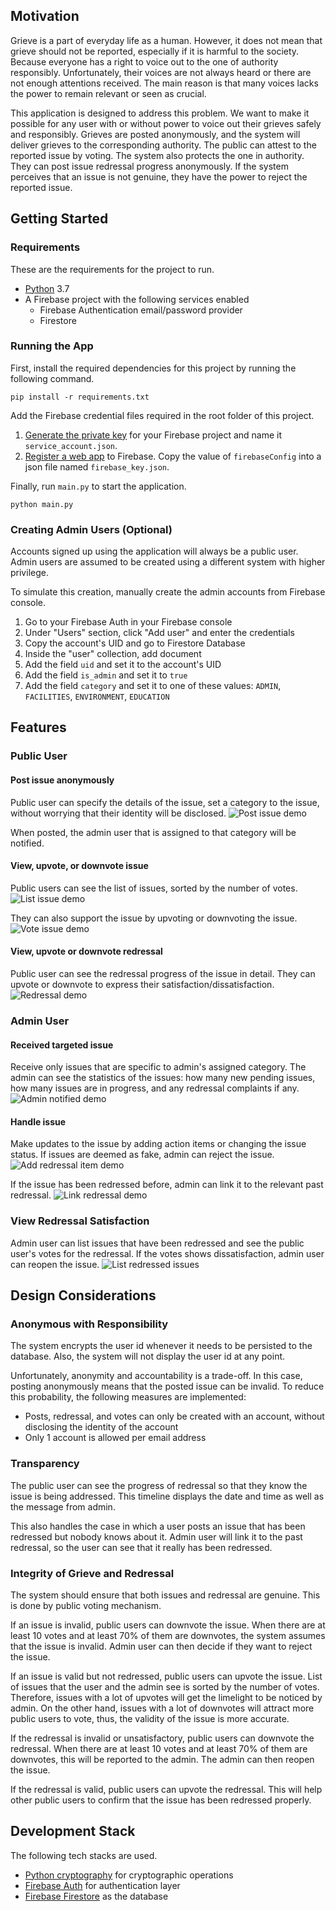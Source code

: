 ## Motivation

Grieve is a part of everyday life as a human. However, it does not mean that grieve should not be reported, especially if it is harmful to the society. Because everyone has a right to voice out to the one of authority responsibly. Unfortunately, their voices are not always heard or there are not enough attentions received. The main reason is that many voices lacks the power to remain relevant or seen as crucial.

This application is designed to address this problem. We want to make it possible for any user with or without power to voice out their grieves safely and responsibly. Grieves are posted anonymously, and the system will deliver grieves to the corresponding authority. The public can attest to the reported issue by voting. The system also protects the one in authority. They can post issue redressal progress anonymously. If the system perceives that an issue is not genuine, they have the power to reject the reported issue.

## Getting Started

### Requirements

These are the requirements for the project to run.

- [Python](https://www.python.org/) 3.7
- A Firebase project with the following services enabled
  - Firebase Authentication email/password provider
  - Firestore

### Running the App

First, install the required dependencies for this project by running the following command.

```
pip install -r requirements.txt
```

Add the Firebase credential files required in the root folder of this project.

1. [Generate the private key](https://firebase.google.com/docs/admin/setup#initialize-sdk) for your Firebase project and name it `service_account.json`.
2. [Register a web app](https://cloud.google.com/appengine/docs/standard/python3/building-app/adding-firebase#adding_firebase_to_your_web_service) to Firebase. Copy the value of `firebaseConfig` into a json file named `firebase_key.json`.

Finally, run `main.py` to start the application.

```
python main.py
```

### Creating Admin Users (Optional)

Accounts signed up using the application will always be a public user. Admin users are assumed to be created using a different system with higher privilege.

To simulate this creation, manually create the admin accounts from Firebase console.

1. Go to your Firebase Auth in your Firebase console
2. Under "Users" section, click "Add user" and enter the credentials
3. Copy the account's UID and go to Firestore Database
4. Inside the "user" collection, add document
5. Add the field `uid` and set it to the account's UID
6. Add the field `is_admin` and set it to `true`
7. Add the field `category` and set it to one of these values: `ADMIN`, `FACILITIES`, `ENVIRONMENT`, `EDUCATION`

## Features

### Public User

#### Post issue anonymously

Public user can specify the details of the issue, set a category to the issue, without worrying that their identity will be disclosed.
![Post issue demo](/docs/post-issue.png)

When posted, the admin user that is assigned to that category will be notified.

#### View, upvote, or downvote issue

Public users can see the list of issues, sorted by the number of votes.
![List issue demo](/docs/list-issue.png)

They can also support the issue by upvoting or downvoting the issue.
![Vote issue demo](/docs/vote-issue.png)

#### View, upvote or downvote redressal

Public user can see the redressal progress of the issue in detail. They can upvote or downvote to express their satisfaction/dissatisfaction.
![Redressal demo](/docs/view-redressal.png)

### Admin User

#### Received targeted issue

Receive only issues that are specific to admin's assigned category. The admin can see the statistics of the issues: how many new pending issues, how many issues are in progress, and any redressal complaints if any.
![Admin notified demo](/docs/admin-notify.png)

#### Handle issue

Make updates to the issue by adding action items or changing the issue status. If issues are deemed as fake, admin can reject the issue.
![Add redressal item demo](/docs/update-issue.png)

If the issue has been redressed before, admin can link it to the relevant past redressal.
![Link redressal demo](/docs/solve-issue-link.png)

### View Redressal Satisfaction

Admin user can list issues that have been redressed and see the public user's votes for the redressal. If the votes shows dissatisfaction, admin user can reopen the issue.
![List redressed issues](/docs/admin-issue-redressed.png)

## Design Considerations

### Anonymous with Responsibility

The system encrypts the user id whenever it needs to be persisted to the database. Also, the system will not display the user id at any point.

Unfortunately, anonymity and accountability is a trade-off. In this case, posting anonymously means that the posted issue can be invalid. To reduce this probability, the following measures are implemented:

- Posts, redressal, and votes can only be created with an account, without disclosing the identity of the account
- Only 1 account is allowed per email address

### Transparency

The public user can see the progress of redressal so that they know the issue is being addressed. This timeline displays the date and time as well as the message from admin.

This also handles the case in which a user posts an issue that has been redressed but nobody knows about it. Admin user will link it to the past redressal, so the user can see that it really has been redressed.

### Integrity of Grieve and Redressal

The system should ensure that both issues and redressal are genuine. This is done by public voting mechanism.

If an issue is invalid, public users can downvote the issue. When there are at least 10 votes and at least 70% of them are downvotes, the system assumes that the issue is invalid. Admin user can then decide if they want to reject the issue.

If an issue is valid but not redressed, public users can upvote the issue. List of issues that the user and the admin see is sorted by the number of votes. Therefore, issues with a lot of upvotes will get the limelight to be noticed by admin. On the other hand, issues with a lot of downvotes will attract more public users to vote, thus, the validity of the issue is more accurate.

If the redressal is invalid or unsatisfactory, public users can downvote the redressal. When there are at least 10 votes and at least 70% of them are downvotes, this will be reported to the admin. The admin can then reopen the issue.

If the redressal is valid, public users can upvote the redressal. This will help other public users to confirm that the issue has been redressed properly.

## Development Stack

The following tech stacks are used.

- [Python cryptography](https://cryptography.io/en/latest/) for cryptographic operations
- [Firebase Auth](https://firebase.google.com/docs/auth) for authentication layer
- [Firebase Firestore](https://firebase.google.com/docs/firestore) as the database

